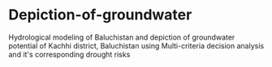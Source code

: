 # Depiction-of-groundwater
Hydrological modeling of Baluchistan and depiction of groundwater potential of Kachhi district, Baluchistan using Multi-criteria decision analysis and it's corresponding drought risks​
